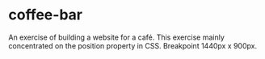 # coffee-bar

An exercise of building a website for a café. This exercise mainly concentrated on the position property in CSS. Breakpoint 1440px x 900px.
